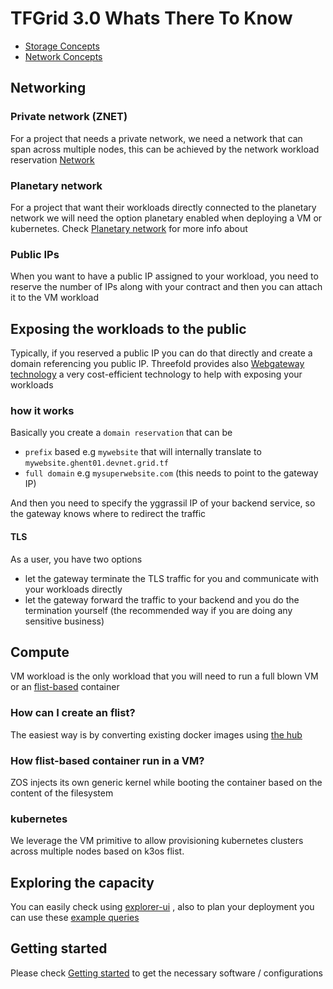 # TFGrid 3.0 Whats There To Know

- [Storage Concepts](getstarted/tfgrid3_storage_concepts.md)
- [Network Concepts](/getstarted/tfgrid3_network_concepts.md)

## Networking

### Private network (ZNET)

For a project that needs a private network, we need a network that can span across multiple nodes, this can be achieved by the network workload reservation [Network](/getstarted/tfgrid3_network_concepts.md)

### Planetary network

For a project that want their workloads directly connected to the planetary network we will need the option planetary enabled when deploying a VM or kubernetes. Check [Planetary network](https://library.threefold.me/info/threefold#/technology/threefold__planetary_network) for more info about 

### Public IPs
When you want to have a public IP assigned to your workload, you need to reserve the number of IPs along with your contract and then you can attach it to the VM workload

## Exposing the workloads to the public

Typically, if you reserved a public IP you can do that directly and create a domain referencing you public IP. Threefold provides also [Webgateway technology](https://library.threefold.me/info/threefold#/technology/threefold__webgw) a very cost-efficient technology to help with exposing your workloads

### how it works
Basically you create a `domain reservation` that can be 
- `prefix` based e.g `mywebsite` that will internally translate to `mywebsite.ghent01.devnet.grid.tf` 
- `full domain` e.g `mysuperwebsite.com`  (this needs to point to the gateway IP)

And then you need to specify the yggrassil IP of your backend service, so the gateway knows where to redirect the traffic

#### TLS
As a user, you have two options
- let the gateway terminate the TLS traffic for you and communicate with your workloads directly 
- let the gateway forward the traffic to your backend and you do the termination yourself (the recommended way if you are doing any sensitive business)


## Compute

VM workload is the only workload that you will need to run a full blown VM or an [flist-based](/flist_hub/flist_hub.md) container

### How can I create an flist?

The easiest way is by converting existing docker images using [the hub](https://hub.grid.tf/docker-convert)


### How flist-based container run in a VM?
ZOS injects its own generic kernel while booting the container based on the content of the filesystem

### kubernetes 
We leverage the VM primitive to allow provisioning kubernetes clusters across multiple nodes based on k3os flist.


## Exploring the capacity
You can easily check using [explorer-ui](dashboard/explorer/explorer_home.md) , also to plan your deployment you can use these [example queries](dashboard/explorer/explorer_graphql_examples.md)

## Getting started

Please check [Getting started](/getstarted/tfgrid3_getstarted.md) to get the necessary software / configurations

